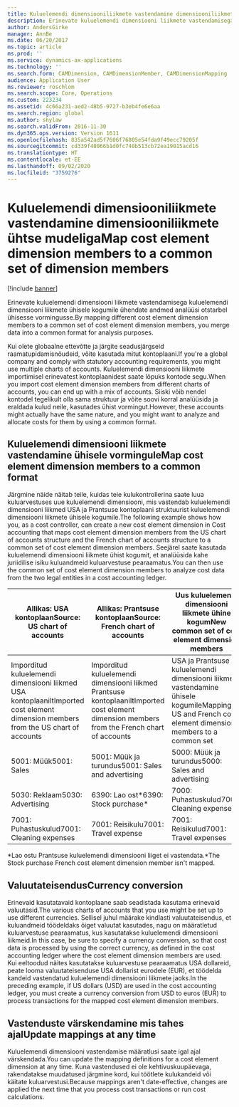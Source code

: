 ```yaml
---
title: Kuluelemendi dimensiooniliikmete vastendamine dimensiooniliikmete ühtse mudeliga
description: Erinevate kuluelemendi dimensiooni liikmete vastendamisega kuluelemendi dimensiooni liikmete ühisele kogumile ühendate andmed analüüsi otstarbel ühisesse vormingusse.
author: AndersGirke
manager: AnnBe
ms.date: 06/20/2017
ms.topic: article
ms.prod: ''
ms.service: dynamics-ax-applications
ms.technology: ''
ms.search.form: CAMDimension, CAMDimensionMember, CAMDimensionMapping
audience: Application User
ms.reviewer: roschlom
ms.search.scope: Core, Operations
ms.custom: 223234
ms.assetid: 4c66a231-aed2-48b5-9727-b3eb4fe6e6aa
ms.search.region: global
ms.author: shylaw
ms.search.validFrom: 2016-11-30
ms.dyn365.ops.version: Version 1611
ms.openlocfilehash: 835a542ad5f7606f76805e54fda9f49ecc79205f
ms.sourcegitcommit: cd339f48066b1d0fc740b513cb72ea19015acd16
ms.translationtype: HT
ms.contentlocale: et-EE
ms.lasthandoff: 09/02/2020
ms.locfileid: "3759276"
---
```

# <a name="map-cost-element-dimension-members-to-a-common-set-of-dimension-members"></a><span data-ttu-id="7d862-103">Kuluelemendi dimensiooniliikmete vastendamine dimensiooniliikmete ühtse mudeliga</span><span class="sxs-lookup"><span data-stu-id="7d862-103">Map cost element dimension members to a common set of dimension members</span></span>

[!include [banner](../includes/banner.md)]

<span data-ttu-id="7d862-104">Erinevate kuluelemendi dimensiooni liikmete vastendamisega kuluelemendi dimensiooni liikmete ühisele kogumile ühendate andmed analüüsi otstarbel ühisesse vormingusse.</span><span class="sxs-lookup"><span data-stu-id="7d862-104">By mapping different cost element dimension members to a common set of cost element dimension members, you merge data into a common format for analysis purposes.</span></span>

<span data-ttu-id="7d862-105">Kui olete globaalne ettevõtte ja järgite seadusjärgseid raamatupidamisnõudeid, võite kasutada mitut kontoplaani.</span><span class="sxs-lookup"><span data-stu-id="7d862-105">If you're a global company and comply with statutory accounting requirements, you might use multiple charts of accounts.</span></span> <span data-ttu-id="7d862-106">Kuluelemendi dimensiooni liikmete importimisel erinevatest kontoplaanidest saate lõpuks kontode segu.</span><span class="sxs-lookup"><span data-stu-id="7d862-106">When you import cost element dimension members from different charts of accounts, you can end up with a mix of accounts.</span></span> <span data-ttu-id="7d862-107">Siiski võib nendel kontodel tegelikult olla sama struktuur ja võite soovi korral analüüsida ja eraldada kulud neile, kasutades ühist vormingut.</span><span class="sxs-lookup"><span data-stu-id="7d862-107">However, these accounts might actually have the same nature, and you might want to analyze and allocate costs for them by using a common format.</span></span>

## <a name="map-cost-element-dimension-members-to-a-common-format"></a><span data-ttu-id="7d862-108">Kuluelemendi dimensiooni liikmete vastendamine ühisele vormingule</span><span class="sxs-lookup"><span data-stu-id="7d862-108">Map cost element dimension members to a common format</span></span>
<span data-ttu-id="7d862-109">Järgmine näide näitab teile, kuidas teie kulukontrollerina saate luua kuluarvestuses uue kuluelemendi dimensiooni, mis vastendab kuluelemendi dimensiooni liikmed USA ja Prantsuse kontoplaani struktuurist kuluelemendi dimensiooni liikmete ühisele kogumile.</span><span class="sxs-lookup"><span data-stu-id="7d862-109">The following example shows how you, as a cost controller, can create a new cost element dimension in Cost accounting that maps cost element dimension members from the US chart of accounts structure and the French chart of accounts structure to a common set of cost element dimension members.</span></span> <span data-ttu-id="7d862-110">Seejärel saate kasutada kuluelemendi dimensiooni liikmete ühist kogumit, et analüüsida kahe juriidilise isiku kuluandmeid kuluarvestuse pearaamatus.</span><span class="sxs-lookup"><span data-stu-id="7d862-110">You can then use the common set of cost element dimension members to analyze cost data from the two legal entities in a cost accounting ledger.</span></span>

| <span data-ttu-id="7d862-111">Allikas: USA kontoplaan</span><span class="sxs-lookup"><span data-stu-id="7d862-111">Source: US chart of accounts</span></span>                                          | <span data-ttu-id="7d862-112">Allikas: Prantsuse kontoplaan</span><span class="sxs-lookup"><span data-stu-id="7d862-112">Source: French chart of accounts</span></span>                                          | <span data-ttu-id="7d862-113">Uus kuluelemendi dimensiooni liikmete ühine kogum</span><span class="sxs-lookup"><span data-stu-id="7d862-113">New common set of cost element dimension members</span></span>                        |
|-----------------------------------------------------------------------|---------------------------------------------------------------------------|-------------------------------------------------------------------------|
| <span data-ttu-id="7d862-114">Imporditud kuluelemendi dimensiooni liikmed USA kontoplaanilt</span><span class="sxs-lookup"><span data-stu-id="7d862-114">Imported cost element dimension members from the US chart of accounts</span></span> | <span data-ttu-id="7d862-115">Imporditud kuluelemendi dimensiooni liikmed Prantsuse kontoplaanilt</span><span class="sxs-lookup"><span data-stu-id="7d862-115">Imported cost element dimension members from the French chart of accounts</span></span> | <span data-ttu-id="7d862-116">USA ja Prantsuse kuluelemendi dimensiooni liikmete vastendamine ühisele kogumile</span><span class="sxs-lookup"><span data-stu-id="7d862-116">Mapping of US and French cost element dimension members to a common set</span></span> |
| <span data-ttu-id="7d862-117">5001: Müük</span><span class="sxs-lookup"><span data-stu-id="7d862-117">5001: Sales</span></span>                                                           | <span data-ttu-id="7d862-118">5001: Müük ja turundus</span><span class="sxs-lookup"><span data-stu-id="7d862-118">5001: Sales and advertising</span></span>                                               | <span data-ttu-id="7d862-119">5000: Müük ja turundus</span><span class="sxs-lookup"><span data-stu-id="7d862-119">5000: Sales and advertising</span></span>                                             |
| <span data-ttu-id="7d862-120">5030: Reklaam</span><span class="sxs-lookup"><span data-stu-id="7d862-120">5030: Advertising</span></span>                                                     | <span data-ttu-id="7d862-121">6390: Lao ost\*</span><span class="sxs-lookup"><span data-stu-id="7d862-121">6390: Stock purchase\*</span></span>                                                    | <span data-ttu-id="7d862-122">7000: Puhastuskulud</span><span class="sxs-lookup"><span data-stu-id="7d862-122">7000: Cleaning expenses</span></span>                                                 |
| <span data-ttu-id="7d862-123">7001: Puhastuskulud</span><span class="sxs-lookup"><span data-stu-id="7d862-123">7001: Cleaning expenses</span></span>                                               | <span data-ttu-id="7d862-124">7001: Reisikulu</span><span class="sxs-lookup"><span data-stu-id="7d862-124">7001: Travel expense</span></span>                                                      | <span data-ttu-id="7d862-125">7001: Reisikulud</span><span class="sxs-lookup"><span data-stu-id="7d862-125">7001: Travel expenses</span></span>                                                   |

<span data-ttu-id="7d862-126">\*Lao ostu Prantsuse kuluelemendi dimensiooni liiget ei vastendata.</span><span class="sxs-lookup"><span data-stu-id="7d862-126">\*The Stock purchase French cost element dimension member isn't mapped.</span></span>

## <a name="currency-conversion"></a><span data-ttu-id="7d862-127">Valuutateisendus</span><span class="sxs-lookup"><span data-stu-id="7d862-127">Currency conversion</span></span>
<span data-ttu-id="7d862-128">Erinevaid kasutatavaid kontoplaane saab seadistada kasutama erinevaid valuutasid.</span><span class="sxs-lookup"><span data-stu-id="7d862-128">The various charts of accounts that you use might be set up to use different currencies.</span></span> <span data-ttu-id="7d862-129">Sellisel juhul määrake kindlasti valuutateisendus, et kuluandmeid töödeldaks õiget valuutat kasutades, nagu on määratletud kuluarvestuse pearaamatus, kus kasutatakse kuluelemendi dimensiooni liikmeid.</span><span class="sxs-lookup"><span data-stu-id="7d862-129">In this case, be sure to specify a currency conversion, so that cost data is processed by using the correct currency, as defined in the cost accounting ledger where the cost element dimension members are used.</span></span> <span data-ttu-id="7d862-130">Kui eeltoodud näites kasutatakse kuluarvestuse pearaamatus USA dollareid, peate looma valuutateisenduse USA dollarist eurodele (EUR), et töödelda kandeid vastendatud kuluelemendi dimensiooni liikmete jaoks.</span><span class="sxs-lookup"><span data-stu-id="7d862-130">In the preceding example, if US dollars (USD) are used in the cost accounting ledger, you must create a currency conversion from USD to euros (EUR) to process transactions for the mapped cost element dimension members.</span></span>

## <a name="update-mappings-at-any-time"></a><span data-ttu-id="7d862-131">Vastenduste värskendamine mis tahes ajal</span><span class="sxs-lookup"><span data-stu-id="7d862-131">Update mappings at any time</span></span>
<span data-ttu-id="7d862-132">Kuluelemendi dimensiooni vastendamise määratlusi saate igal ajal värskendada.</span><span class="sxs-lookup"><span data-stu-id="7d862-132">You can update the mapping definitions for a cost element dimension at any time.</span></span> <span data-ttu-id="7d862-133">Kuna vastendused ei ole kehtivuskuupäevaga, rakendatakse muudatused järgmine kord, kui töötlete kulukandeid või käitate kuluarvestusi.</span><span class="sxs-lookup"><span data-stu-id="7d862-133">Because mappings aren't date-effective, changes are applied the next time that you process cost transactions or run cost calculations.</span></span>



